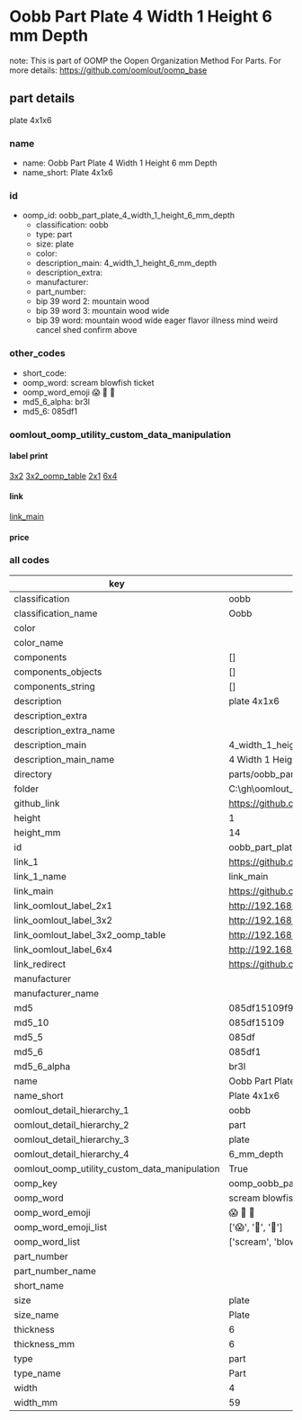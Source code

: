 # Oobb Part Plate 4 Width 1 Height 6 mm Depth  

note: This is part of OOMP the Oopen Organization Method For Parts. For more details: https://github.com/oomlout/oomp_base

##  part details
  



plate 4x1x6



### name
* name: Oobb Part Plate 4 Width 1 Height 6 mm Depth
* name_short: Plate 4x1x6 
### id
* oomp_id: oobb_part_plate_4_width_1_height_6_mm_depth
  * classification: oobb
  * type: part
  * size: plate
  * color: 
  * description_main: 4_width_1_height_6_mm_depth
  * description_extra: 
  * manufacturer: 
  * part_number: 
  * bip 39 word 2: mountain wood
  * bip 39 word 3: mountain wood wide
  * bip 39 word: mountain wood wide eager flavor illness mind weird cancel shed confirm above

### other_codes
* short_code: 
* oomp_word: scream blowfish ticket
* oomp_word_emoji :scream: :blowfish: :ticket:
* md5_6_alpha: br3l
* md5_6: 085df1






### oomlout_oomp_utility_custom_data_manipulation
#### label print
[3x2](http://192.168.1.245:1112/?label=oomp%20br3l)
[3x2_oomp_table](http://192.168.1.108:1112/?label=oomp%20br3l)
[2x1](http://192.168.1.242:1112/?label=oomp%20br3l)
[6x4](http://192.168.1.55:1112/?label=oomp%20br3l)    

#### link

[link_main](https://github.com/oomlout/oomlout_oobb_version_4_generated_parts/tree/main/navigation_oomp/oobb/part/plate/4_width_1_height_6_mm_depth/part)                              

#### price







### all codes 
| key | value |  
| --- | --- |  
| classification | oobb |  
| classification_name | Oobb |  
| color |  |  
| color_name |  |  
| components | [] |  
| components_objects | [] |  
| components_string | [] |  
| description | plate 4x1x6 |  
| description_extra |  |  
| description_extra_name |  |  
| description_main | 4_width_1_height_6_mm_depth |  
| description_main_name | 4 Width 1 Height 6 mm Depth |  
| directory | parts/oobb_part_plate_4_width_1_height_6_mm_depth |  
| folder | C:\gh\oomlout_oobb_version_4_generated_parts\parts\oobb_part_plate_4_width_1_height_6_mm_depth |  
| github_link | https://github.com/oomlout/oomlout_oomp_part_src/tree/main/parts/oobb_part_plate_4_width_1_height_6_mm_depth |  
| height | 1 |  
| height_mm | 14 |  
| id | oobb_part_plate_4_width_1_height_6_mm_depth |  
| link_1 | https://github.com/oomlout/oomlout_oobb_version_4_generated_parts/tree/main/navigation_oomp/oobb/part/plate/4_width_1_height_6_mm_depth/part |  
| link_1_name | link_main |  
| link_main | https://github.com/oomlout/oomlout_oobb_version_4_generated_parts/tree/main/navigation_oomp/oobb/part/plate/4_width_1_height_6_mm_depth/part |  
| link_oomlout_label_2x1 | http://192.168.1.242:1112/?label=oomp%20br3l |  
| link_oomlout_label_3x2 | http://192.168.1.245:1112/?label=oomp%20br3l |  
| link_oomlout_label_3x2_oomp_table | http://192.168.1.108:1112/?label=oomp%20br3l |  
| link_oomlout_label_6x4 | http://192.168.1.55:1112/?label=oomp%20br3l |  
| link_redirect | https://github.com/oomlout/oomlout_oobb_version_4_generated_parts/tree/main/parts/oobb_plate_04_01_06 |  
| manufacturer |  |  
| manufacturer_name |  |  
| md5 | 085df15109f9319dc4ac544ff57f4c84 |  
| md5_10 | 085df15109 |  
| md5_5 | 085df |  
| md5_6 | 085df1 |  
| md5_6_alpha | br3l |  
| name | Oobb Part Plate 4 Width 1 Height 6 mm Depth |  
| name_short | Plate 4x1x6  |  
| oomlout_detail_hierarchy_1 | oobb |  
| oomlout_detail_hierarchy_2 | part |  
| oomlout_detail_hierarchy_3 | plate |  
| oomlout_detail_hierarchy_4 | 6_mm_depth |  
| oomlout_oomp_utility_custom_data_manipulation | True |  
| oomp_key | oomp_oobb_part_plate_4_width_1_height_6_mm_depth |  
| oomp_word | scream blowfish ticket |  
| oomp_word_emoji | :scream: :blowfish: :ticket: |  
| oomp_word_emoji_list | [':scream:', ':blowfish:', ':ticket:'] |  
| oomp_word_list | ['scream', 'blowfish', 'ticket'] |  
| part_number |  |  
| part_number_name |  |  
| short_name |  |  
| size | plate |  
| size_name | Plate |  
| thickness | 6 |  
| thickness_mm | 6 |  
| type | part |  
| type_name | Part |  
| width | 4 |  
| width_mm | 59 |  
